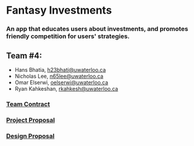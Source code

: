 # Fantasy Investments

### An app that educates users about investments, and promotes friendly competition for users' strategies.


## Team \#4:
* Hans Bhatia, h23bhati@uwaterloo.ca
* Nicholas Lee, n65lee@uwaterloo.ca
* Omar Elserwi, oelserwi@uwaterloo.ca
* Ryan Kahkeshan, rkahkesh@uwaterloo.ca


### [Team Contract](https://git.uwaterloo.ca/oelserwi/cs346-lab101-4/-/wikis/Team-Contract)
### [Project Proposal](https://git.uwaterloo.ca/oelserwi/cs346-lab101-4/-/wikis/Project-Proposal)
### [Design Proposal](https://git.uwaterloo.ca/oelserwi/cs346-lab101-4/-/wikis/Design-Proposal)